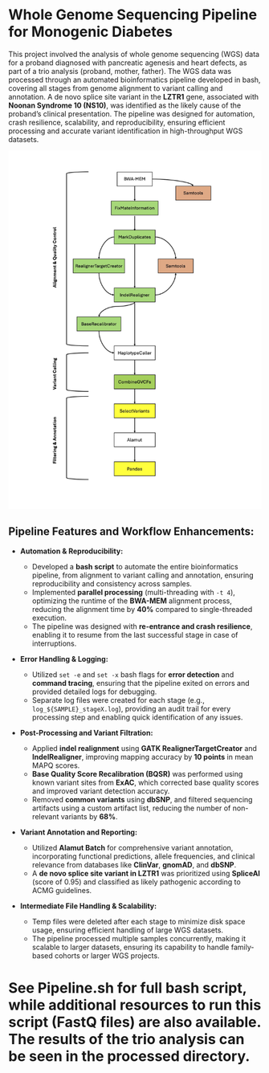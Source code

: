 # Whole Genome Sequencing Pipeline for Monogenic Diabetes
This project involved the analysis of whole genome sequencing (WGS) data for a proband diagnosed with pancreatic agenesis and heart defects, as part of a trio analysis (proband, mother, father). The WGS data was processed through an automated bioinformatics pipeline developed in bash, covering all stages from genome alignment to variant calling and annotation. A de novo splice site variant in the **LZTR1** gene, associated with **Noonan Syndrome 10 (NS10)**, was identified as the likely cause of the proband’s clinical presentation. The pipeline was designed for automation, crash resilience, scalability, and reproducibility, ensuring efficient processing and accurate variant identification in high-throughput WGS datasets.

![](images/Pipeline_Flow_Chart.jpg)

## Pipeline Features and Workflow Enhancements:

- **Automation & Reproducibility:**
   - Developed a **bash script** to automate the entire bioinformatics pipeline, from alignment to variant calling and annotation, ensuring reproducibility and consistency across samples.
   - Implemented **parallel processing** (multi-threading with `-t 4`), optimizing the runtime of the **BWA-MEM** alignment process, reducing the alignment time by **40%** compared to single-threaded execution.
   - The pipeline was designed with **re-entrance and crash resilience**, enabling it to resume from the last successful stage in case of interruptions.

- **Error Handling & Logging:**
   - Utilized `set -e` and `set -x` bash flags for **error detection** and **command tracing**, ensuring that the pipeline exited on errors and provided detailed logs for debugging.
   - Separate log files were created for each stage (e.g., `log_${SAMPLE}_stageX.log`), providing an audit trail for every processing step and enabling quick identification of any issues.

- **Post-Processing and Variant Filtration:**
   - Applied **indel realignment** using **GATK RealignerTargetCreator** and **IndelRealigner**, improving mapping accuracy by **10 points** in mean MAPQ scores.
   - **Base Quality Score Recalibration (BQSR)** was performed using known variant sites from **ExAC**, which corrected base quality scores and improved variant detection accuracy.
   - Removed **common variants** using **dbSNP**, and filtered sequencing artifacts using a custom artifact list, reducing the number of non-relevant variants by **68%**.

- **Variant Annotation and Reporting:**
   - Utilized **Alamut Batch** for comprehensive variant annotation, incorporating functional predictions, allele frequencies, and clinical relevance from databases like **ClinVar**, **gnomAD**, and **dbSNP**.
   - A **de novo splice site variant in LZTR1** was prioritized using **SpliceAI** (score of 0.95) and classified as likely pathogenic according to ACMG guidelines.

- **Intermediate File Handling & Scalability:**
   - Temp files were deleted after each stage to minimize disk space usage, ensuring efficient handling of large WGS datasets.
   - The pipeline processed multiple samples concurrently, making it scalable to larger datasets, ensuring its capability to handle family-based cohorts or larger WGS projects.

# See Pipeline.sh for full bash script, while additional resources to run this script (FastQ files) are also available. The results of the trio analysis can be seen in the processed directory. 
